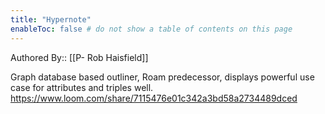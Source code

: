 ```yaml
---
title: "Hypernote"
enableToc: false # do not show a table of contents on this page
---
```


Authored By:: [[P- Rob Haisfield]]

Graph database based outliner, Roam predecessor, displays powerful use case for attributes and triples well. https://www.loom.com/share/7115476e01c342a3bd58a2734489dced